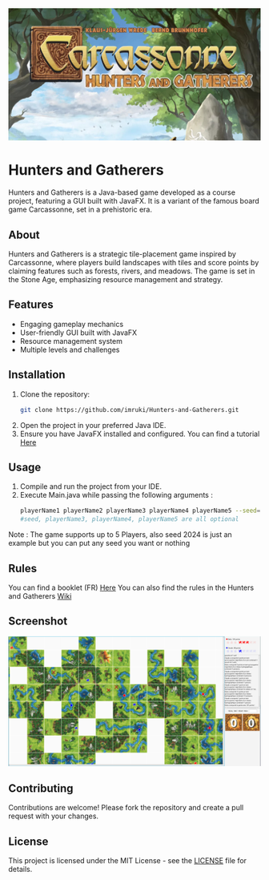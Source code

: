 <img src=".\resources\illustration.jpg" />

# Hunters and Gatherers

Hunters and Gatherers is a Java-based game developed as a course project, featuring a GUI built with JavaFX. It is a variant of the famous board game Carcassonne, set in a prehistoric era.

## About
Hunters and Gatherers is a strategic tile-placement game inspired by Carcassonne, where players build landscapes with tiles and score points by claiming features such as forests, rivers, and meadows. The game is set in the Stone Age, emphasizing resource management and strategy.

## Features
- Engaging gameplay mechanics
- User-friendly GUI built with JavaFX
- Resource management system
- Multiple levels and challenges

## Installation
1. Clone the repository:
    ```bash
    git clone https://github.com/imruki/Hunters-and-Gatherers.git

2. Open the project in your preferred Java IDE.
3. Ensure you have JavaFX installed and configured. You can find a tutorial [Here](https://cs108.epfl.ch/archive/24/g/openjfx.html)

## Usage
1. Compile and run the project from your IDE.
2. Execute Main.java while passing the following arguments :
    ```bash
    playerName1 playerName2 playerName3 playerName4 playerName5 --seed=2024
    #seed, playerName3, playerName4, playerName5 are all optional
Note : The game supports up to 5 Players, also seed 2024 is just an example but you can put any seed you want or nothing

## Rules
You can find a booklet (FR) [Here](https://github.com/imruki/Hunters-and-Gatherers/blob/main/resources/rules_fr.pdf)
You can also find the rules in the Hunters and Gatherers [Wiki](https://wikicarpedia.com/car/Hunters_and_Gatherers_v2_Base_Game)

## Screenshot
<img src=".\resources\screenshot.jpg" />

## Contributing
Contributions are welcome! Please fork the repository and create a pull request with your changes.

## License
This project is licensed under the MIT License - see the [LICENSE]() file for details.
